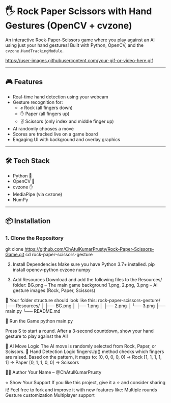 # 🖐️ Rock Paper Scissors with Hand Gestures (OpenCV + cvzone)

An interactive Rock-Paper-Scissors game where you play against an AI using just your hand gestures! Built with Python, OpenCV, and the `cvzone.HandTrackingModule`.

https://user-images.githubusercontent.com/your-gif-or-video-here.gif

---

## 🎮 Features

- Real-time hand detection using your webcam
- Gesture recognition for:
  - ✊ Rock (all fingers down)
  - ✋ Paper (all fingers up)
  - ✌️ Scissors (only index and middle finger up)
- AI randomly chooses a move
- Scores are tracked live on a game board
- Engaging UI with background and overlay graphics

---

## 🛠️ Tech Stack

- Python 🐍
- OpenCV 🎥
- cvzone ✋
- MediaPipe (via cvzone)
- NumPy

---

## 📦 Installation

### 1. Clone the Repository

git clone https://github.com/ChAtulKumarPrusty/Rock-Paper-Scissors-Game.git
cd rock-paper-scissors-gesture

2. Install Dependencies
Make sure you have Python 3.7+ installed.
pip install opencv-python cvzone numpy

3. Add Resources
Download and add the following files to the Resources/ folder:
BG.png – The main game background
1.png, 2.png, 3.png – AI gesture images (Rock, Paper, Scissors)

📁 Your folder structure should look like this:
rock-paper-scissors-gesture/
├── Resources/
│   ├── BG.png
│   ├── 1.png
│   ├── 2.png
│   └── 3.png
├── main.py
└── README.md

🚀 Run the Game
python main.py

Press S to start a round. After a 3-second countdown, show your hand gesture to play against the AI!

🤖 AI Move Logic
The AI move is randomly selected from Rock, Paper, or Scissors.
🧠 Hand Detection Logic
fingersUp() method checks which fingers are raised.
Based on the pattern, it maps to:
[0, 0, 0, 0, 0] → Rock
[1, 1, 1, 1, 1] → Paper
[0, 1, 1, 0, 0] → Scissors

👨‍💻 Author
Your Name – @ChAtulKumarPrusty

⭐️ Show Your Support
If you like this project, give it a ⭐️ and consider sharing it! Feel free to fork and improve it with new features like:
Multiple rounds
Gesture customization
Multiplayer support
